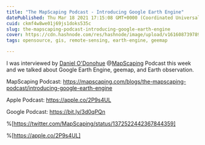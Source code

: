 ```yaml
---
title: "The MapScaping Podcast - Introducing Google Earth Engine‬"
datePublished: Thu Mar 18 2021 17:15:08 GMT+0000 (Coordinated Universal Time)
cuid: ckmf4w8we01j69js1doks535c
slug: the-mapscaping-podcast-introducing-google-earth-engine
cover: https://cdn.hashnode.com/res/hashnode/image/upload/v1616087397899/PAPq8V5Wb.png
tags: opensource, gis, remote-sensing, earth-engine, geemap

---
```


I was interviewed by [Daniel O'Donohue](https://www.linkedin.com/in/danielodonohue) @[MapScaping](https://mapscaping.com) Podcast this week and we talked about Google Earth Engine, geemap, and Earth observation. 
 
MapScaping Podcast: https://mapscaping.com/blogs/the-mapscaping-podcast/introducing-google-earth-engine

Apple Podcast: https://apple.co/2P9s4UL 

Google Podcast: https://bit.ly/3d0qPQn

%[https://twitter.com/MapScaping/status/1372522442367844359]

%[https://apple.co/2P9s4UL]
